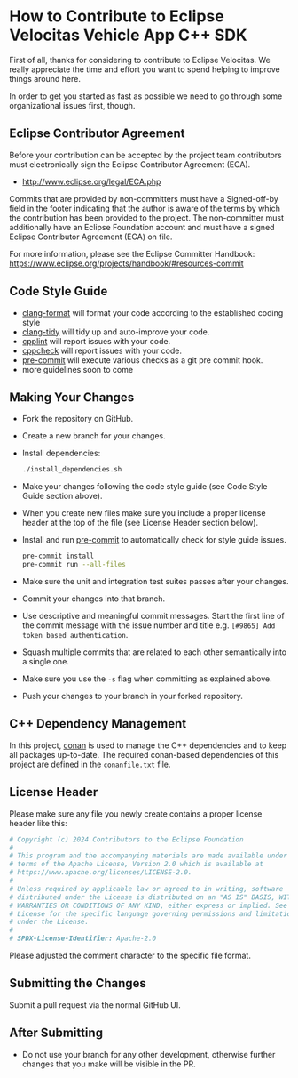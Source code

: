 # How to Contribute to Eclipse Velocitas Vehicle App C++ SDK

First of all, thanks for considering to contribute to Eclipse Velocitas. We really
appreciate the time and effort you want to spend helping to improve things around here.

In order to get you started as fast as possible we need to go through some organizational issues first, though.

## Eclipse Contributor Agreement

Before your contribution can be accepted by the project team contributors must
electronically sign the Eclipse Contributor Agreement (ECA).

* http://www.eclipse.org/legal/ECA.php

Commits that are provided by non-committers must have a Signed-off-by field in
the footer indicating that the author is aware of the terms by which the
contribution has been provided to the project. The non-committer must
additionally have an Eclipse Foundation account and must have a signed Eclipse
Contributor Agreement (ECA) on file.

For more information, please see the Eclipse Committer Handbook:
https://www.eclipse.org/projects/handbook/#resources-commit

## Code Style Guide
* [clang-format](https://clang.llvm.org/docs/ClangFormat.html) will format your code according to the established coding style
* [clang-tidy](https://clang.llvm.org/extra/clang-tidy/) will tidy up and auto-improve your code.
* [cpplint](https://github.com/cpplint/cpplint) will report issues with your code.
* [cppcheck](https://cppcheck.sourceforge.io/) will report issues with your code.
* [pre-commit](https://pre-commit.com/) will execute various checks as a git pre commit hook.
* more guidelines soon to come

## Making Your Changes

* Fork the repository on GitHub.
* Create a new branch for your changes.
* Install dependencies:

   ```bash
   ./install_dependencies.sh
   ```
* Make your changes following the code style guide (see Code Style Guide section above).
* When you create new files make sure you include a proper license header at the top of the file (see License Header section below).
* Install and run [pre-commit](https://pre-commit.com/) to automatically check for style guide issues.
    ```bash
    pre-commit install
    pre-commit run --all-files
    ```
* Make sure the unit and integration test suites passes after your changes.
* Commit your changes into that branch.
* Use descriptive and meaningful commit messages. Start the first line of the commit message with the issue number and title e.g. `[#9865] Add token based authentication`.
* Squash multiple commits that are related to each other semantically into a single one.
* Make sure you use the `-s` flag when committing as explained above.
* Push your changes to your branch in your forked repository.

## C++ Dependency Management

In this project, [conan](https://conan.io) is used to manage the C++ dependencies and to keep all packages up-to-date. The required conan-based dependencies of this project are defined in the `conanfile.txt` file.

## License Header

Please make sure any file you newly create contains a proper license header like this:

```python
# Copyright (c) 2024 Contributors to the Eclipse Foundation
#
# This program and the accompanying materials are made available under the
# terms of the Apache License, Version 2.0 which is available at
# https://www.apache.org/licenses/LICENSE-2.0.
#
# Unless required by applicable law or agreed to in writing, software
# distributed under the License is distributed on an "AS IS" BASIS, WITHOUT
# WARRANTIES OR CONDITIONS OF ANY KIND, either express or implied. See the
# License for the specific language governing permissions and limitations
# under the License.
#
# SPDX-License-Identifier: Apache-2.0
```
Please adjusted the comment character to the specific file format.

## Submitting the Changes

Submit a pull request via the normal GitHub UI.

## After Submitting

* Do not use your branch for any other development, otherwise further changes that you make will be visible in the PR.
